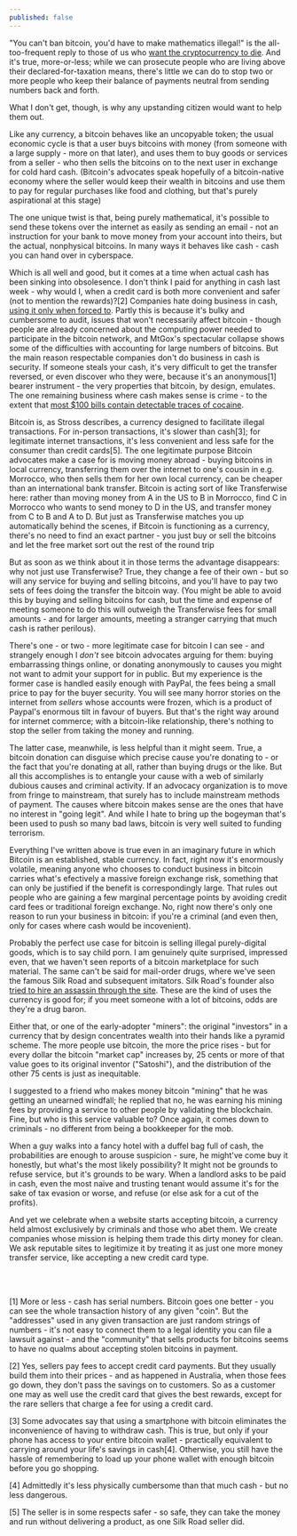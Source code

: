 ```yaml
---
published: false
---
```


"You can't ban bitcoin, you'd have to make mathematics illegal!" is the all-too-frequent reply to those of us who [want the cryptocurrency to die](http://www.antipope.org/charlie/blog-static/2013/12/why-i-want-bitcoin-to-die-in-a.html). And it's true, more-or-less; while we can prosecute people who are living above their declared-for-taxation means, there's little we can do to stop two or more people who keep their balance of payments neutral from sending numbers back and forth.

What I don't get, though, is why any upstanding citizen would want to help them out.

Like any currency, a bitcoin behaves like an uncopyable token; the usual economic cycle is that a user buys bitcoins with money (from someone with a large supply - more on that later), and uses them to buy goods or services from a seller - who then sells the bitcoins on to the next user in exchange for cold hard cash. (Bitcoin's advocates speak hopefully of a bitcoin-native economy where the seller would keep their wealth in bitcoins and use them to pay for regular purchases like food and clothing, but that's purely aspirational at this stage)

The one unique twist is that, being purely mathematical, it's possible to send these tokens over the internet as easily as sending an email - not an instruction for your bank to move money from your account into theirs, but the actual, nonphysical bitcoins. In many ways it behaves like cash - cash you can hand over in cyberspace.

Which is all well and good, but it comes at a time when actual cash has been sinking into obsolesence. I don't think I paid for anything in cash last week - why would I, when a credit card is both more convenient and safer (not to mention the rewards)?\[2\] Companies hate doing business in cash, [using it only when forced to](http://www.bbc.co.uk/news/business-26248396). Partly this is because it's bulky and cumbersome to audit, issues that won't necessarily affect bitcoin - though people are already concerned about the computing power needed to participate in the bitcoin network, and MtGox's spectacular collapse shows some of the difficulties with accounting for large numbers of bitcoins. But the main reason respectable companies don't do business in cash is security. If someone steals your cash, it's very difficult to get the transfer reversed, or even discover who they were, because it's an anonymous\[1\] bearer instrument - the very properties that bitcoin, by design, emulates. The one remaining business where cash makes sense is crime - to the extent that [most $100 bills contain detectable traces of cocaine](http://www.cnn.com/2009/HEALTH/08/14/cocaine.traces.money/).

Bitcoin is, as Stross describes, a currency designed to facilitate illegal transactions. For in-person transactions, it's slower than cash[3]; for legitimate internet transactions, it's less convenient and less safe for the consumer than credit cards[5]. The one legitimate purpose Bitcoin advocates make a case for is moving money abroad - buying bitcoins in local currency, transferring them over the internet to one's cousin in e.g. Morrocco, who then sells them for her own local currency, can be cheaper than an international bank transfer. Bitcoin is acting sort of like Transferwise here: rather than moving money from A in the US to B in Morrocco, find C in Morrocco who wants to send money to D in the US, and transfer money from C to B and A to D. But just as Transferwise matches you up automatically behind the scenes, if Bitcoin is functioning as a currency, there's no need to find an exact partner - you just buy or sell the bitcoins and let the free market sort out the rest of the round trip

But as soon as we think about it in those terms the advantage disappears: why not just use Transferwise? True, they change a fee of their own - but so will any service for buying and selling bitcoins, and you'll have to pay two sets of fees doing the transfer the bitcoin way. (You might be able to avoid this by buying and selling bitcoins for cash, but the time and expense of meeting someone to do this will outweigh the Transferwise fees for small amounts - and for larger amounts, meeting a stranger carrying that much cash is rather perilous).

There's one - or two - more legitimate case for bitcoin I can see - and strangely enough I *don't* see bitcoin advocates arguing for them: buying embarrassing things online, or donating anonymously to causes you might not want to admit your support for in public. But my experience is the former case is handled easily enough with PayPal, the fees being a small price to pay for the buyer security. You will see many horror stories on the internet from *sellers* whose accounts were frozen, which is a product of Paypal's enormous tilt in favour of buyers. But that's the right way around for internet commerce; with a bitcoin-like relationship, there's nothing to stop the seller from taking the money and running.

The latter case, meanwhile, is less helpful than it might seem. True, a bitcoin donation can disguise which precise cause you're donating to - or the fact that you're donating at all, rather than buying drugs or the like. But all this accomplishes is to entangle your cause with a web of similarly dubious causes and criminal activity. If an advocacy organization is to move from fringe to mainstream, that surely has to include mainstream methods of payment. The causes where bitcoin makes sense are the ones that have no interest in "going legit". And while I hate to bring up the bogeyman that's been used to push so many bad laws, bitcoin is very well suited to funding terrorism.

Everything I've written above is true even in an imaginary future in which Bitcoin is an established, stable currency. In fact, right now it's enormously volatile, meaning anyone who chooses to conduct business in bitcoin carries what's efectively a massive foreign exchange risk, something that can only be justified if the benefit is correspondingly large. That rules out people who are gaining a few marginal percentage points by avoiding credit card fees or traditional foreign exchange. No, right now there's only one reason to run your business in bitcoin: if you're a criminal (and even then, only for cases where cash would be incovenient).

Probably the perfect use case for bitcoin is selling illegal purely-digital goods, which is to say child porn. I am genuinely quite surprised, impressed even, that we haven't seen reports of a bitcoin marketplace for such material. The same can't be said for mail-order drugs, where we've seen the famous Silk Road and subsequent imitators. Silk Road's founder also [tried to hire an assassin through the site](http://www.techdirt.com/articles/20131122/11282025337/apparently-hiring-actual-hitman-online-is-more-difficult-than-dread-pirate-roberts-imagined.shtml). These are the kind of uses the currency is good for; if you meet someone with a lot of bitcoins, odds are they're a drug baron.

Either that, or one of the early-adopter "miners": the original "investors" in a currency that by design concentrates wealth into their hands like a pyramid scheme. The more people use bitcoin, the more the price rises - but for every dollar the bitcoin "market cap" increases by, 25 cents or more of that value goes to its original inventor ("Satoshi"), and the distribution of the other 75 cents is just as inequitable.

I suggested to a friend who makes money bitcoin "mining" that he was getting an unearned windfall; he replied that no, he was earning his mining fees by providing a service to other people by validating the blockchain. Fine, but who is this service valuable to? Once again, it comes down to criminals - no different from being a bookkeeper for the mob.

When a guy walks into a fancy hotel with a duffel bag full of cash, the probabilities are enough to arouse suspicion - sure, he might've come buy it honestly, but what's the most likely possibility? It might not be grounds to refuse service, but it's grounds to be wary. When a landlord asks to be paid in cash, even the most naive and trusting tenant would assume it's for the sake of tax evasion or worse, and refuse (or else ask for a cut of the profits).

And yet we celebrate when a website starts accepting bitcoin, a currency held almost exclusively by criminals and those who abet them. We create companies whose mission is helping them trade this dirty money for clean. We ask reputable sites to legitimize it by treating it as just one more money transfer service, like accepting a new credit card type.

<br />
<br />

[1] More or less - cash has serial numbers. Bitcoin goes one better - you can see the whole transaction history of any given "coin". But the "addresses" used in any given transaction are just random strings of numbers - it's not easy to connect them to a legal identity you can file a lawsuit against - and the "community" that sells products for bitcoins seems to have no qualms about accepting stolen bitcoins in payment.

[2] Yes, sellers pay fees to accept credit card payments. But they usually build them into their prices - and as happened in Australia, when those fees go down, they don't pass the savings on to customers. So as a customer one may as well use the credit card that gives the best rewards, except for the rare sellers that charge a fee for using a credit card.

[3] Some advocates say that using a smartphone with bitcoin eliminates the inconvenience of having to withdraw cash. This is true, but only if your phone has access to your entire bitcoin wallet - practically equivalent to carrying around your life's savings in cash[4]. Otherwise, you still have the hassle of remembering to load up your phone wallet with enough bitcoin before you go shopping.

[4] Admittedly it's less physically cumbersome than that much cash - but no less dangerous.

[5] The seller is in some respects safer - so safe, they can take the money and run without delivering a product, as one Silk Road seller did.
